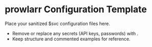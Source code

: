 # prowlarr Configuration Template

Place your sanitized $svc configuration files here.
- Remove or replace any secrets (API keys, passwords) with .
- Keep structure and commented examples for reference.
